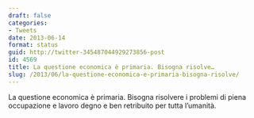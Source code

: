 ```yaml
---
draft: false
categories:
- Tweets
date: 2013-06-14
format: status
guid: http://twitter-345487044929273856-post
id: 4569
title: La questione economica è primaria. Bisogna risolve…
slug: /2013/06/la-questione-economica-e-primaria-bisogna-risolve/
---
```


La questione economica è primaria. Bisogna risolvere i problemi di piena occupazione e lavoro degno e ben retribuito per tutta l’umanità.